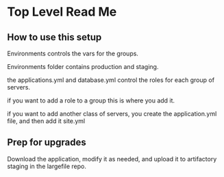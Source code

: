 # Top Level Read Me

## How to use this setup

Environments controls the vars for the groups.

Environments folder contains production and staging.

the applications.yml and database.yml control the roles for each group of servers.

if you want to add a role to a group this is where you add it.

if you want to add another class of servers, you create the application.yml file, and then add it site.yml

## Prep for upgrades

Download the application, modify it as needed, and upload it to artifactory staging in the largefile repo.

